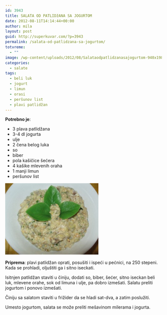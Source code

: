 ```yaml
---
id: 3943
title: SALATA OD PATLIDžANA SA JOGURTOM
date: 2012-08-11T14:14:44+00:00
author: mila
layout: post
guid: http://superkuvar.com/?p=3943
permalink: /salata-od-patlidzana-sa-jogurtom/
totvreme:
  - ""
image: /wp-content/uploads/2012/08/Salataodpatlidzanasajogurtom-940x198.jpg
categories:
  - salate
tags:
  - beli luk
  - jogurt
  - limun
  - orasi
  - peršunov list
  - plavi patlidžan
---
```

**Potrebno je**:

  * 3 plava patlidžana
  * 3-4 dl jogurta
  * ulje
  * 2 čena belog luka
  * so
  * biber
  * pola kašičice šećera
  * 4 kašike mlevenih oraha
  * 1 manji limun
  * peršunov list

<img class="alignnone size-medium wp-image-3944" title="Salataodpatlidzanasajogurtom" src="/wp-content/uploads/2012/08/Salataodpatlidzanasajogurtom-e1344594717422-300x230.jpg" alt="" width="300" height="230" /> 

**Priprema**: plavi patlidžan oprati, posušiti i ispeći u pećnici, na 250 stepeni. Kada se prohladi, oljuštiti ga i sitno iseckati.

Isitnjen patlidžan staviti u činiju, dodati so, biber, šećer, sitno iseckan beli luk, mlevene orahe, sok od limuna i ulje, pa dobro izmešati. Salatu preliti jogurtom i ponovo izmešati.

Činiju sa salatom staviti u frižider da se hladi sat-dva, a zatim poslužiti.

Umesto jogurtom, salata se može preliti mešavinom milerama i jogurta.